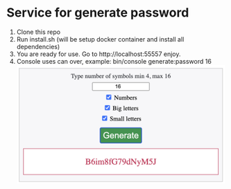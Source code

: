 # Service for generate password
1. Clone this repo
2. Run install.sh (will be setup docker container and install all dependencies)
3. You are ready for use. Go to http://localhost:55557 enjoy.
4. Console uses can over, example: bin/console generate:password 16
![image](main.png)